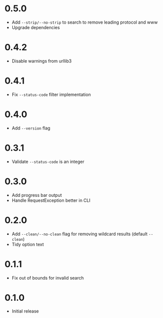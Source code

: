# 0.5.0

- Add `--strip/--no-strip` to search to remove leading protocol and www
- Upgrade dependencies

# 0.4.2

- Disable warnings from urllib3

# 0.4.1

- Fix `--status-code` filter implementation

# 0.4.0

- Add `--version` flag

# 0.3.1

- Validate `--status-code` is an integer

# 0.3.0

- Add progress bar output
- Handle RequestException better in CLI

# 0.2.0

- Add `--clean/--no-clean` flag for removing wildcard results (default `--clean`)
- Tidy option text

# 0.1.1

- Fix out of bounds for invalid search

# 0.1.0

- Initial release
